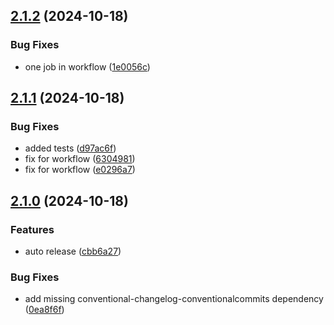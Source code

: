 ## [2.1.2](https://github.com/tiriana/git-jira-fast-ticket/compare/v2.1.1...v2.1.2) (2024-10-18)

### Bug Fixes

* one job in workflow ([1e0056c](https://github.com/tiriana/git-jira-fast-ticket/commit/1e0056c974ae071e34c4613aa1009e759697b622))

## [2.1.1](https://github.com/tiriana/git-jira-fast-ticket/compare/v2.1.0...v2.1.1) (2024-10-18)

### Bug Fixes

* added tests ([d97ac6f](https://github.com/tiriana/git-jira-fast-ticket/commit/d97ac6f7718db08154e984a493f9daf4a15bd7ac))
* fix for workflow ([6304981](https://github.com/tiriana/git-jira-fast-ticket/commit/63049811bacd6ec877eb6058b643859f61d13920))
* fix for workflow ([e0296a7](https://github.com/tiriana/git-jira-fast-ticket/commit/e0296a762eb0b5e069642ca98a21c7ebf37bc03e))

## [2.1.0](https://github.com/tiriana/git-jira-fast-ticket/compare/v2.0.2...v2.1.0) (2024-10-18)

### Features

* auto release ([cbb6a27](https://github.com/tiriana/git-jira-fast-ticket/commit/cbb6a27e18fcf8b40303cf5cd6b6cb9d7f02515a))

### Bug Fixes

* add missing conventional-changelog-conventionalcommits dependency ([0ea8f6f](https://github.com/tiriana/git-jira-fast-ticket/commit/0ea8f6f6aa6052c2d482ac19a356e151f1b6aa14))
